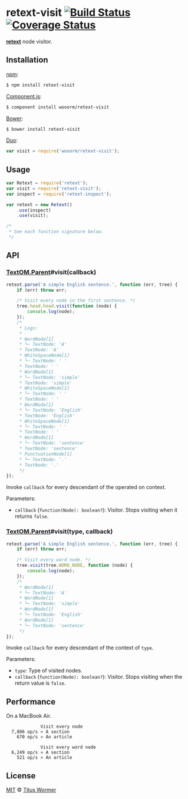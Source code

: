 # retext-visit [![Build Status](https://img.shields.io/travis/wooorm/retext-visit.svg?style=flat)](https://travis-ci.org/wooorm/retext-visit) [![Coverage Status](https://img.shields.io/coveralls/wooorm/retext-visit.svg?style=flat)](https://coveralls.io/r/wooorm/retext-visit?branch=master)

**[retext](https://github.com/wooorm/retext)** node visitor.

## Installation

[npm](https://docs.npmjs.com/cli/install):

```bash
$ npm install retext-visit
```

[Component.js](https://github.com/componentjs/component):

```bash
$ component install wooorm/retext-visit
```

[Bower](http://bower.io/#install-packages):

```bash
$ bower install retext-visit
```

[Duo](http://duojs.org/#getting-started):

```javascript
var visit = require('wooorm/retext-visit');
```

## Usage

```javascript
var Retext = require('retext');
var visit = require('retext-visit');
var inspect = require('retext-inspect');

var retext = new Retext()
    .use(inspect)
    .use(visit);

/*
 * See each function signature below.
 */
```

## API

### [TextOM.Parent](https://github.com/wooorm/textom#textomparent-nlcstparent)#visit(callback)

```javascript
retext.parse('A simple English sentence.', function (err, tree) {
    if (err) throw err;

    /* Visit every node in the first sentence. */
    tree.head.head.visit(function (node) {
        console.log(node);
    });
    /*
     * Logs:
     *
     * WordNode[1]
     * └─ TextNode: 'A'
     * TextNode: 'A'
     * WhiteSpaceNode[1]
     * └─ TextNode: ' '
     * TextNode: ' '
     * WordNode[1]
     * └─ TextNode: 'simple'
     * TextNode: 'simple'
     * WhiteSpaceNode[1]
     * └─ TextNode: ' '
     * TextNode: ' '
     * WordNode[1]
     * └─ TextNode: 'English'
     * TextNode: 'English'
     * WhiteSpaceNode[1]
     * └─ TextNode: ' '
     * TextNode: ' '
     * WordNode[1]
     * └─ TextNode: 'sentence'
     * TextNode: 'sentence'
     * PunctuationNode[1]
     * └─ TextNode: '.'
     * TextNode: '.'
     */
});
```

Invoke `callback` for every descendant of the operated on context.

Parameters:

- `callback` (`function(Node): boolean?`): Visitor. Stops visiting when it returns `false`.

### [TextOM.Parent](https://github.com/wooorm/textom#textomparent-nlcstparent)#visit(type, callback)

```javascript
retext.parse('A simple English sentence.', function (err, tree) {
    if (err) throw err;

    /* Visit every word node. */
    tree.visit(tree.WORD_NODE, function (node) {
        console.log(node);
    });
    /*
     * WordNode[1]
     * └─ TextNode: 'A'
     * WordNode[1]
     * └─ TextNode: 'simple'
     * WordNode[1]
     * └─ TextNode: 'English'
     * WordNode[1]
     * └─ TextNode: 'sentence'
     */
});
```

Invoke `callback` for every descendant of the context of `type`.

Parameters:

- `type`: Type of visited nodes.
- `callback` (`function(Node): boolean?`): Visitor. Stops visiting when the return value is `false`.

## Performance

On a MacBook Air.

```text
             Visit every node
  7,806 op/s » A section
    670 op/s » An article

             Visit every word node
  6,249 op/s » A section
    521 op/s » An article
```

## License

[MIT](LICENSE) © [Titus Wormer](http://wooorm.com)
